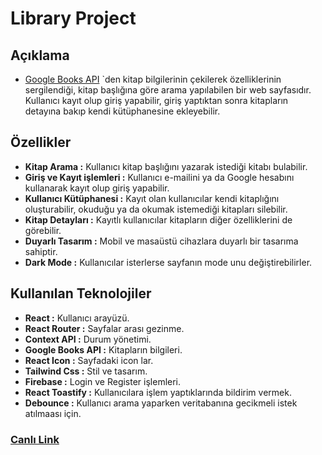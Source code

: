 # Library Project

## Açıklama
 - [Google Books API](https://developers.google.com/books/docs/overview) `den kitap bilgilerinin çekilerek özelliklerinin sergilendiği, kitap başlığına göre arama yapılabilen bir web sayfasıdır. Kullanıcı kayıt olup giriş yapabilir, giriş yaptıktan sonra kitapların 
 detayına bakıp kendi kütüphanesine ekleyebilir.

 ## Özellikler
 - **Kitap Arama :** Kullanıcı kitap başlığını yazarak istediği kitabı bulabilir.
 - **Giriş ve Kayıt işlemleri :** Kullanıcı e-mailini ya da Google hesabını kullanarak kayıt olup giriş yapabilir.
 - **Kullanıcı Kütüphanesi :** Kayıt olan kullanıcılar kendi kitaplığını oluşturabilir, okuduğu ya da okumak istemediği kitapları silebilir.
 - **Kitap Detayları :** Kayıtlı kullanıcılar kitapların diğer özelliklerini de görebilir.
 - **Duyarlı Tasarım :** Mobil ve masaüstü cihazlara duyarlı bir tasarıma sahiptir.
 - **Dark Mode :** Kullanıcılar isterlerse sayfanın mode unu değiştirebilirler.

## Kullanılan Teknolojiler
- **React :** Kullanıcı arayüzü.
- **React Router :** Sayfalar arası gezinme.
- **Context API :** Durum yönetimi.
- **Google Books API :** Kitapların bilgileri.
- **React Icon :** Sayfadaki icon lar.
- **Tailwind Css :** Stil ve tasarım.
- **Firebase :** Login ve Register işlemleri.
- **React Toastify :** Kullanıcılara işlem yaptıklarında bildirim vermek.
- **Debounce :** Kullanıcı arama yaparken veritabanına gecikmeli istek atılmaası için.

### [Canlı Link](https://my-library-project.vercel.app/)
